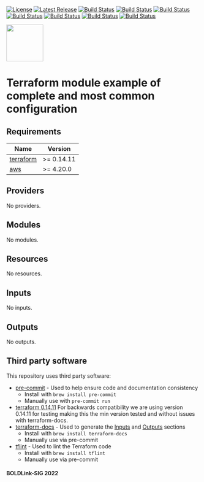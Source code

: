 [![License](https://img.shields.io/badge/License-Apache-blue.svg)](https://github.com/boldlink/terraform-module-testing/blob/main/LICENSE)
[![Latest Release](https://img.shields.io/github/release/boldlink/terraform-module-testing.svg)](https://github.com/boldlink/terraform-module-testing/releases/latest)
[![Build Status](https://github.com/boldlink/terraform-module-testing/actions/workflows/update.yaml/badge.svg)](https://github.com/boldlink/terraform-module-testing/actions)
[![Build Status](https://github.com/boldlink/terraform-module-testing/actions/workflows/release.yaml/badge.svg)](https://github.com/boldlink/terraform-module-testing/actions)
[![Build Status](https://github.com/boldlink/terraform-module-testing/actions/workflows/pre-commit.yaml/badge.svg)](https://github.com/boldlink/terraform-module-testing/actions)
[![Build Status](https://github.com/boldlink/terraform-module-testing/actions/workflows/pr-labeler.yaml/badge.svg)](https://github.com/boldlink/terraform-module-testing/actions)
[![Build Status](https://github.com/boldlink/terraform-module-testing/actions/workflows/module-examples-tests.yaml/badge.svg)](https://github.com/boldlink/terraform-module-testing/actions)
[![Build Status](https://github.com/boldlink/terraform-module-testing/actions/workflows/checkov.yaml/badge.svg)](https://github.com/boldlink/terraform-module-testing/actions)
[![Build Status](https://github.com/boldlink/terraform-module-testing/actions/workflows/auto-badge.yaml/badge.svg)](https://github.com/boldlink/terraform-module-testing/actions)

[<img src="https://avatars.githubusercontent.com/u/25388280?s=200&v=4" width="96"/>](https://boldlink.io)

# Terraform  module example of complete and most common configuration


<!-- BEGINNING OF PRE-COMMIT-TERRAFORM DOCS HOOK -->
## Requirements

| Name | Version |
|------|---------|
| <a name="requirement_terraform"></a> [terraform](#requirement\_terraform) | >= 0.14.11 |
| <a name="requirement_aws"></a> [aws](#requirement\_aws) | >= 4.20.0 |

## Providers

No providers.

## Modules

No modules.

## Resources

No resources.

## Inputs

No inputs.

## Outputs

No outputs.
<!-- END OF PRE-COMMIT-TERRAFORM DOCS HOOK -->

## Third party software
This repository uses third party software:
* [pre-commit](https://pre-commit.com/) - Used to help ensure code and documentation consistency
  * Install with `brew install pre-commit`
  * Manually use with `pre-commit run`
* [terraform 0.14.11](https://releases.hashicorp.com/terraform/0.14.11/) For backwards compatibility we are using version 0.14.11 for testing making this the min version tested and without issues with terraform-docs.
* [terraform-docs](https://github.com/segmentio/terraform-docs) - Used to generate the [Inputs](#Inputs) and [Outputs](#Outputs) sections
  * Install with `brew install terraform-docs`
  * Manually use via pre-commit
* [tflint](https://github.com/terraform-linters/tflint) - Used to lint the Terraform code
  * Install with `brew install tflint`
  * Manually use via pre-commit

#### BOLDLink-SIG 2022
